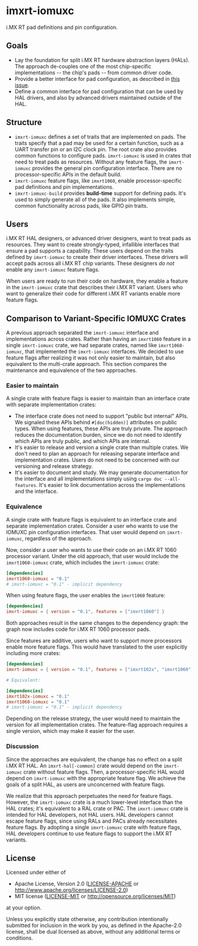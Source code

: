 # imxrt-iomuxc

i.MX RT pad definitions and pin configuration.

## Goals

- Lay the foundation for split i.MX RT hardware abstraction layers (HALs). The approach
  de-couples one of the most chip-specific implementations -- the chip's pads -- from common
  driver code.
- Provide a better interface for pad configuration, as described in
  [this issue](https://github.com/imxrt-rs/imxrt-rs/issues/26).
- Define a common interface for pad configuration that can be used by HAL drivers,
  and also by advanced drivers maintained outside of the HAL.

## Structure

- `imxrt-iomuxc` defines a set of traits that are implemented
  on pads. The traits specify that a pad may be used for a certain function,
  such as a UART transfer pin or an I2C clock pin. The root crate also provides
  common functions to configure pads. `imxrt-iomuxc` is used in crates that need
  to treat pads as resources. Without any feature flags, the `imxrt-iomuxc` provides
  the general pin configuration interface. There are no processor-specific APIs in
  the default build.
- `imxrt-iomuxc` feature flags, like `imxrt1060`, enable processor-specific pad
  definitions and pin implementations.
- `imxrt-iomuxc-build` provides **build-time** support for defining pads. It's
  used to simply generate all of the pads. It also implements simple, common
  functionality across pads, like GPIO pin traits.

## Users

i.MX RT HAL designers, or advanced driver designers, want to treat pads as resources.
They want to create strongly-typed, infallible interfaces that ensure a pad supports
a capability. These users depend on the traits defined by `imxrt-iomuxc` to create
their driver interfaces. These drivers will accept pads across all i.MX RT chip variants.
These designers *do not* enable any `imxrt-iomuxc` feature flags.

When users are ready to run their code on hardware, they enable a feature in the
`imxrt-iomuxc` crate that describes their i.MX RT variant. Users who want to generalize
their code for different i.MX RT variants enable more feature flags.

## Comparison to Variant-Specific IOMUXC Crates

A previous approach separated the `imxrt-iomuxc` interface and implementations
across crates. Rather than having an `imxrt1060` feature in a single `imxrt-iomuxc`
crate, we had separate crates, named like `imxrt1060-iomuxc`, that implemented the
`imxrt-iomuxc` interfaces. We decided to use feature flags after realizing it was
not only easier to maintain, but also equivalent to the multi-crate approach. This
section compares the maintenance and equivalence of the two approaches.

### Easier to maintain

A single crate with feature flags is easier to maintain than an interface crate with
separate implementation crates:

- The interface crate does not need to support "public but internal" APIs. We signaled
  these APIs behind `#[doc(hidden)]` attributes on public types. When using features,
  these APIs are truly private. The approach reduces the documentation burden, since
  we do not need to identify which APIs are truly public, and which APIs are internal.
- It's easier to release and version a single crate than multiple crates. We don't need
  to plan an approach for releasing separate interface and implementation crates. Users
  do not need to be concerned with our versioning and release strategy.
- It's easier to document and study. We may generate documentation for the interface
  and all implementations simply using `cargo doc --all-features`. It's easier to link
  documentation across the implementations and the interface.

### Equivalence

A single crate with feature flags is equivalent to an interface crate and separate
implementation crates. Consider a user who wants to use the IOMUXC pin configuration
interfaces. That user would depend on `imxrt-iomuxc`, regardless of the approach.

Now, consider a user who wants to use their code on an i.MX RT 1060 processor variant.
Under the old approach, that user would include the `imxrt1060-iomuxc` crate, which
includes the `imxrt-iomuxc` crate:

```toml
[dependencies]
imxrt1060-iomuxc = "0.1"
# imxrt-iomuxc = "0.1" - implicit dependency
```

When using feature flags, the user enables the `imxrt1060` feature:

```toml
[dependencies]
imxrt-iomuxc = { version = "0.1", features = ["imxrt1060"] }
```

Both approaches result in the same changes to the dependency graph: the graph now includes code
for i.MX RT 1060 processor pads.

Since features are additive,  users who want to support more processors enable more feature flags.
This would have translated to the user explicitly including more crates:

```toml
[dependencies]
imxrt-iomuxc = { version = "0.1", features = ["imxrt102x", "imxrt1060"] }

# Equivalent:

[dependencies]
imxrt102x-iomuxc = "0.1"
imxrt1060-iomuxc = "0.1"
# imxrt-iomuxc = "0.1" - implicit dependency
```

Depending on the release strategy, the user would need to maintain the version for all
implementation crates. The feature-flag approach requires a single version, which may
make it easier for the user.

### Discussion

Since the approaches are equivalent, the change has no effect on a split i.MX RT HAL. An
`imxrt-hal[-common]` crate would depend on the `imxrt-iomuxc` crate without feature flags.
Then, a processor-specific HAL would depend on `imxrt-iomuxc` with the appropriate feature
flag. We achieve the goals of a split HAL, as users are unconcerned with feature flags.

We realize that this approach perpetuates the need for feature flags. However,
the `imxrt-iomuxc` crate is a much lower-level interface than the HAL crates; it's equivalent
to a RAL crate or PAC. The `imxrt-iomuxc` crate is intended for HAL developers, not HAL users.
HAL developers cannot escape feature flags, since using RALs and PACs already necessitates feature
flags. By adopting a single `imxrt-iomuxc` crate with feature flags, HAL developers continue to use
feature flags to support the i.MX RT variants.

## License

Licensed under either of

- Apache License, Version 2.0 ([LICENSE-APACHE](LICENSE-APACHE) or
  http://www.apache.org/licenses/LICENSE-2.0)
- MIT license ([LICENSE-MIT](LICENSE-MIT) or http://opensource.org/licenses/MIT)

at your option.

Unless you explicitly state otherwise, any contribution intentionally submitted
for inclusion in the work by you, as defined in the Apache-2.0 license, shall be
dual licensed as above, without any additional terms or conditions.
